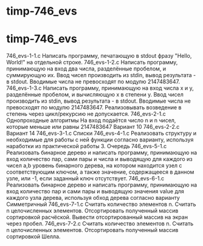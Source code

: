 # timp-746_evs
# timp-746_evs
746_evs-1-1.c
Написать программу, печатающую в stdout фразу "Hello, World!" на отдельной строке.
746_evs-1-2.c
Написать программу, принимающую на вход два числа, разделённые пробелом, и суммирующую их. Ввод чисел производить из stdin, вывод результата - в stdout. Вводимые числа не превосходят по модулю 2147483647.
746_evs-1-3.c
Написать программу, принимающую на вход числа x и y, разделённые пробелом, и вычисляющую x в степени y. Ввод чисел производить из stdin, вывод результата - в stdout. Вводимые числа не превосходят по модулю 2147483647. Реализовывать возведение в степень через цикл/рекурсию не допускается.
746_evs-2-1.c
Однопроходные алгоритмы
На вход подаётся число n и n чисел, которые меньше или равны 2147483647
Вариант 10
746_evs-2-2.c
Вариант 14
746_evs-3-1.c
Списки
746_evs-4-1.c
Реализовать структуру и необходимые для работы с ней функции согласно варианту, используя наработки из практической работы 3.
Очередь
746_evs-5-1.c
Реализовать бинарное дерево и написать программу, принимающую на вход количество пар, сами пары и числа и выводящую для каждого из чисел a,b уровень бинарного дерева, на котором находится узел с соответствующим ключом, а также значение, содержащееся в данном узле, или -1, если заданный ключ отсутствует.
746_evs-6-1.c
Реализовать бинарное дерево и написать программу, принимающую на вход количество пар и сами пары и выводящую значения value для каждого узла дерева, используя обход дерева согласно варианту
Симметричный
746_evs-7-1.c
Считать количество элементов n.
Считать n целочисленных элементов.
Отсортировать полученный массив сортировкой расчёской.
Вывести отсортированный массив на экран через пробел.
746_evs-7-2.c
Считать количество элементов n.
Считать n целочисленных элементов.
Отсортировать полученный массив сортировкой Шелла.
